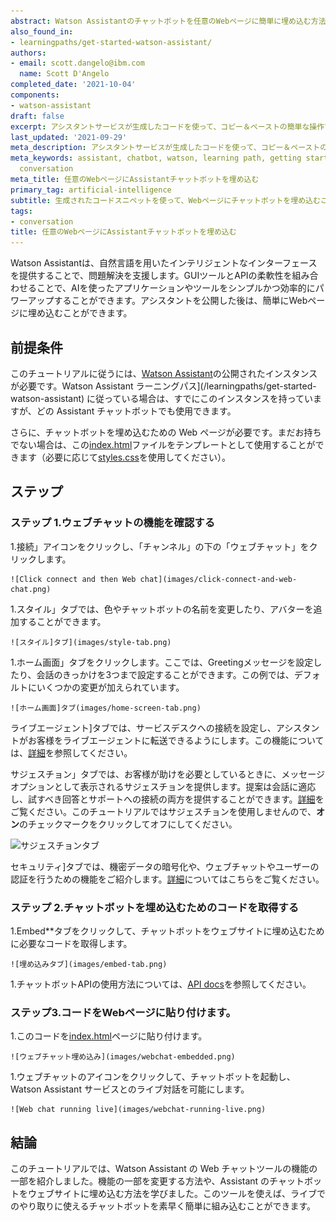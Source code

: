 ```yaml
---
abstract: Watson Assistantのチャットボットを任意のWebページに簡単に埋め込む方法をご紹介します。
also_found_in:
- learningpaths/get-started-watson-assistant/
authors:
- email: scott.dangelo@ibm.com
  name: Scott D'Angelo
completed_date: '2021-10-04'
components:
- watson-assistant
draft: false
excerpt: アシスタントサービスが生成したコードを使って、コピー＆ペーストの簡単な操作で、Watson Assistantチャットボットによるインタラクティブなヘルプ付きのWebページにすることができます。
last_updated: '2021-09-29'
meta_description: アシスタントサービスが生成したコードを使って、コピー＆ペーストの簡単な操作で、Watson Assistantチャットボットによるインタラクティブなヘルプ付きのWebページにすることができます。
meta_keywords: assistant, chatbot, watson, learning path, getting started, beginner,
  conversation
meta_title: 任意のWebページにAssistantチャットボットを埋め込む
primary_tag: artificial-intelligence
subtitle: 生成されたコードスニペットを使って、Webページにチャットボットを埋め込むことができます。
tags:
- conversation
title: 任意のWebページにAssistantチャットボットを埋め込む
---
```


Watson Assistantは、自然言語を用いたインテリジェントなインターフェースを提供することで、問題解決を支援します。GUIツールとAPIの柔軟性を組み合わせることで、AIを使ったアプリケーションやツールをシンプルかつ効率的にパワーアップすることができます。アシスタントを公開した後は、簡単にWebページに埋め込むことができます。

## 前提条件

このチュートリアルに従うには、[Watson Assistant](https://cloud.ibm.com/catalog/services/watson-assistant?cm_sp=ibmdev-_-developer-tutorials-_-cloudreg)の公開されたインスタンスが必要です。Watson Assistant ラーニングパス](/learningpaths/get-started-watson-assistant) に従っている場合は、すでにこのインスタンスを持っていますが、どの Assistant チャットボットでも使用できます。

さらに、チャットボットを埋め込むための Web ページが必要です。まだお持ちでない場合は、この[index.html](static/index.html)ファイルをテンプレートとして使用することができます（必要に応じて[styles.css](static/styles.css)を使用してください）。

## ステップ

### ステップ 1.ウェブチャットの機能を確認する

1.接続」アイコンをクリックし、「チャンネル」の下の「ウェブチャット」をクリックします。

    ![Click connect and then Web chat](images/click-connect-and-web-chat.png)

1.スタイル」タブでは、色やチャットボットの名前を変更したり、アバターを追加することができます。

    ![スタイル]タブ](images/style-tab.png)

1.ホーム画面」タブをクリックします。ここでは、Greetingメッセージを設定したり、会話のきっかけを3つまで設定することができます。この例では、デフォルトにいくつかの変更が加えられています。

    ![ホーム画面]タブ(images/home-screen-tab.png)

ライブエージェント]タブでは、サービスデスクへの接続を設定し、アシスタントがお客様をライブエージェントに転送できるようにします。この機能については、[詳細](https://cloud.ibm.com/docs/assistant?topic=assistant-deploy-web-chat#deploy-web-chat-haa&cm_sp=ibmdev-_-developer-tutorials-_-cloudreg)を参照してください。

サジェスチョン」タブでは、お客様が助けを必要としているときに、メッセージオプションとして表示されるサジェスチョンを提供します。提案は会話に適応し、試すべき回答とサポートへの接続の両方を提供することができます。[詳細](https://cloud.ibm.com/docs/assistant?topic=assistant-deploy-web-chat#deploy-web-chat-alternate&cm_sp=ibmdev-_-developer-tutorials-_-cloudreg)をご覧ください。このチュートリアルではサジェスチョンを使用しませんので、**オン**のチェックマークをクリックしてオフにしてください。

![サジェスチョンタブ](画像/サジェスチョンタブ.png)

セキュリティ]タブでは、機密データの暗号化や、ウェブチャットやユーザーの認証を行うための機能をご紹介します。[詳細](https://cloud.ibm.com/docs/assistant?topic=assistant-web-chat-security&cm_sp=ibmdev-_-developer-tutorials-_-cloudreg)についてはこちらをご覧ください。

### ステップ 2.チャットボットを埋め込むためのコードを取得する

1.Embed**タブをクリックして、チャットボットをウェブサイトに埋め込むために必要なコードを取得します。

    ![埋め込みタブ](images/embed-tab.png)

1.チャットボットAPIの使用方法については、[API docs](https://web-chat.global.assistant.watson.cloud.ibm.com/docs.html?to=api-configuration&cm_sp=ibmdev-_-developer-tutorials-_-cloudreg)を参照してください。

### ステップ3.コードをWebページに貼り付けます。

1.このコードを[index.html](static/index.html)ページに貼り付けます。

    ![ウェブチャット埋め込み](images/webchat-embedded.png)

1.ウェブチャットのアイコンをクリックして、チャットボットを起動し、Watson Assistant サービスとのライブ対話を可能にします。

    ![Web chat running live](images/webchat-running-live.png)

## 結論

このチュートリアルでは、Watson Assistant の Web チャットツールの機能の一部を紹介しました。機能の一部を変更する方法や、Assistant のチャットボットをウェブサイトに埋め込む方法を学びました。このツールを使えば、ライブでのやり取りに使えるチャットボットを素早く簡単に組み込むことができます。